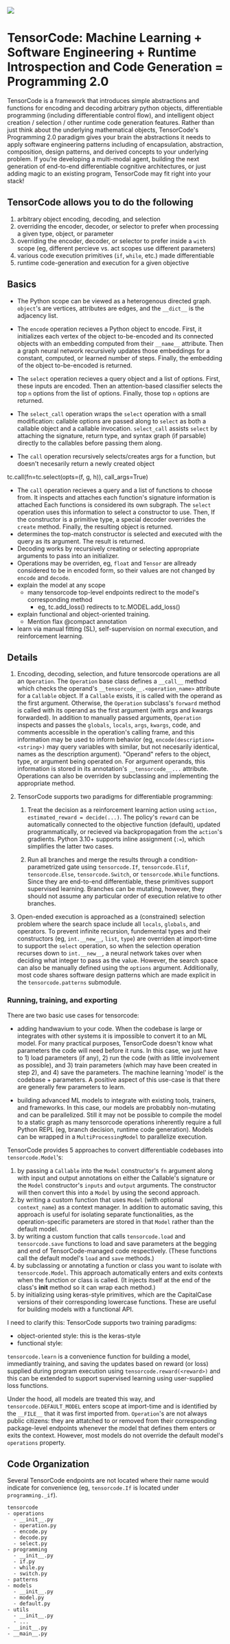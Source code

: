 ![](assets/img/logo-color.png)

# TensorCode: Machine Learning + Software Engineering + Runtime Introspection and Code Generation = Programming 2.0

TensorCode is a framework that introduces simple abstractions and functions for encoding and decoding arbitrary python objects, differentiable programming (including differentiable control flow), and intelligent object creation / selection / other runtime code generation features. Rather than just think about the underlying mathematical objects, TensorCode's Programming 2.0 paradigm gives your brain the abstractions it needs to apply software engineering patterns including of encapsulation, abstraction, composition, design patterns, and derived concepts to your underlying problem. If you’re developing a multi-modal agent, building the next generation of end-to-end differentiable cognitive architectures, or just adding magic to an existing program, TensorCode may fit right into your stack!

## TensorCode allows you to do the following

1. arbitrary object encoding, decoding, and selection
1. overriding the encoder, decoder, or selector to prefer when processing a given type, object, or parameter
2. overriding the encoder, decoder, or selector to prefer inside a `with` scope (eg, different percieve vs. act scopes use different parameters)
2. various code execution primitives (`if`, `while`, etc.) made differentiable
3. runtime code-generation and execution for a given objective

## Basics

- The Python scope can be viewed as a heterogenous directed graph. `object`'s are vertices, attributes are edges, and the `__dict__` is the adjacency list.
- The `encode` operation recieves a Python object to encode. First, it initializes each vertex of the object to-be-encoded and its connected objects with an embedding computed from their `__name__` attribute. Then a graph neural network recursively updates those embeddings for a constant, computed, or learned number of steps. Finally, the embedding of the object to-be-encoded is returned.
- The `select` operation recieves a query object and a list of options. First, these inputs are encoded. Then an attention-based classifier selects the top `n` options from the list of options. Finally, those top `n` options are returned.
- The `select_call` operation wraps the `select` operation with a small modification: callable options are passed along to `select` as both a callable object and a callable invocation. `select_call` assists `select` by attaching the signature, return type, and syntax graph (if parsable) directly to the callables before passing them along.

- The `call` operation recursively selects/creates args for a function, but doesn't necesarily return a newly created object

tc.call(fn=tc.select(opts=(f, g, h)), call_args=True)

- The `call` operation recieves a query and a list of functions to choose from. It inspects and attaches each function's signature information is attached  Each functions is considered its own subgraph. The `select` operation uses this information to select a constructor to use. Then,   If the constructor is a primitive type, a special decoder overrides the `create` method. Finally, the resulting object is returned.
- determines the top-match constructor is selected and executed with the query as its argument. The result is returned.
- Decoding works by recursively creating or selecting appropriate arguments to pass into an initializer.
- Operations may be overriden, eg, `float` and `Tensor` are allready considered to be in encoded form, so their values are not changed by `encode` and `decode`.
- explain the model at any scope
  - many tensorcode top-level endpoints redirect to the model's corresponding method
    - eg, tc.add_loss() redirects to tc.MODEL.add_loss()
- explain functional and object-oriented training.
  - Mention flax @compact annotation
- learn via manual fitting (SL), self-supervision on normal execution, and reinforcement learning.

## Details

1. Encoding, decoding, selection, and future tensorcode operations are all an `Operation`. The `Operation` base class defines a `__call__` method which checks the operand's `__tensorcode__.<operation_name>` attribute for a `Callable` object. If a `Callable` exists, it is called with the operand as the first argument. Otherwise, the `Operation` subclass's `forward` method is called with its operand as the first argument (with args and kwargs forwarded). In addition to manually passed arguments, `Operation` inspects and passes the `globals`, `locals`, `args`, `kwargs`, code, and comments accessible in the operation's calling frame, and this information may be used to inform behavior (eg, `encode(description=<string>)` may query variables with similar, but not necesarily identical, names as the description argument). "Operand" refers to the object, type, or argument being operated on. For argument operands, this information is stored in its annotation's `__tensorcode__...` attribute. Operations can also be overriden by subclassing and implementing the appropriate method.

2. TensorCode supports two paradigms for differentiable programming:

   1. Treat the decision as a reinforcement learning action using `action, estimated_reward = decide(...)`. The policy's `reward` can be automatically connected to the objective function (default), updated programmatically, or recieved via backpropagation from the `action`'s gradients. Python 3.10+ supports inline assignment (`:=`), which simplifies the latter two cases.

   2. Run all branches and merge the results through a condition-parametrized gate using `tensorcode.If`, `tensorcode.Elif`, `tensorcode.Else`, `tensorcode.Switch`, or `tensorcode.While` functions. Since they are end-to-end differentiable, these primitives support supervised learning. Branches can be mutating, however, they should not assume any particular order of execution relative to other branches.

3. Open-ended execution is approached as a (constrained) selection problem where the search space include all `locals`, `globals`, and operators. To prevent infinite recursion, fundemental types and their constructors (eg, `int.__new__`, `list`, `type`) are overriden at import-time to support the `select` operation, so when the selection operation recurses down to `int.__new__`, a neural network takes over when deciding what integer to pass as the value. However, the search space can also be manually defined using the `options` argument. Additionally, most code shares software design patterns which are made explicit in the `tensorcode.patterns` submodule.

### Running, training, and exporting

There are two basic use cases for tensorcode:

- adding handwavium to your code. When the codebase is large or integrates with other systems it is impossible to convert it to an ML model. For many practical purposes, TensorCode doesn't know what parameters the code will need before it runs. In this case, we just have to 1) load parameters (if any), 2) run the code (with as little involvement as possible), and 3) train parameters (which may have been created in step 2), and 4) save the parameters. The machine learning 'model' is the codebase + parameters. A positive aspect of this use-case is that there are generally few parameters to learn.

- building advanced ML models to integrate with existing tools, trainers, and frameworks. In this case, our models are probabbly non-mutating and can be parallelized. Still it may not be possible to compile the model to a static graph as many tensorcode operations inherently require a full Python REPL (eg, branch decision, runtime code generation). Models can be wrapped in a `MultiProcessingModel` to parallelize execution.

TensorCode provides 5 approaches to convert differentiable codebases into `tensorcode.Model`'s:

1. by passing a `Callable` into the `Model` constructor's `fn` argument along with input and output annotations on either the Callable's signature or the `Model` constructor's `inputs` and `output` arguments. The constructor will then convert this into a `Model` by using the second approach.
2. by writing a custom function that uses `Model` (with optional `context_name`) as a context manager. In addition to automatic saving, this approach is useful for isolating separate functionalities, as the operation-specific parameters are stored in that `Model` rather than the default model.
3. by writing a custom function that calls `tensorcode.load` and `tensorcode.save` functions to load and save parameters at the begging and end of TensorCode-managed code respectively. (These functions call the default model's `load` and `save` methods.)
4. by subclassing or annotating a function or class you want to isolate with `tensorcode.Model`. This approach automatically enters and exits contexts when the function or class is called. (It injects itself at the end of the class's __init__ method so it can wrap each method.)
5. by initializing using keras-style primitives, which are the CapitalCase versions of their corresponding lowercase functions. These are useful for building models with a functional API.

I need to clarify this: TensorCode supports two training paradigms:

- object-oriented style: this is the keras-style
- functional style:

`tensorcode.learn` is a convenience function for building a model, immediantly training, and saving the updates based on reward (or loss) supplied during program execution using `tensorcode.reward(<reward>)` and this can be extended to support supervised learning using user-supplied loss functions.

Under the hood, all models are treated this way, and `tensorcode.DEFAULT_MODEL` enters scope at import-time and is identified by the `__FILE__` that it was first imported from. `Operation`'s are not always public citizens: they are attatched to or removed from their corresponding package-level endpoints whenever the model that defines them enters or exits the context. However, most models do not override the default model's `operations` property.

## Code Organization

Several TensorCode endpoints are not located where their name would indicate for convenience (eg, `tensorcode.If` is located under `programming._if`).

```
tensorcode
- operations
  - __init__.py
  - operation.py
  - encode.py
  - decode.py
  - select.py
- programming
  - __init__.py
  - if.py
  - while.py
  - switch.py
- patterns
- models
  - __init__.py
  - model.py
  - default.py
- utils
  - __init__.py
  - ...
- __init__.py
- __main__.py
```
